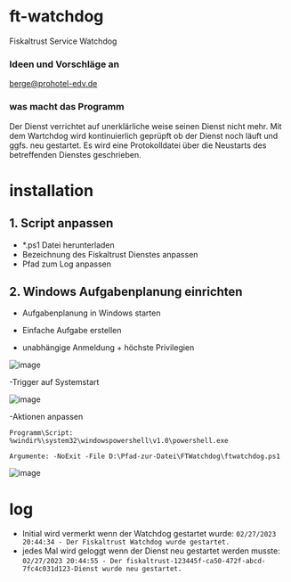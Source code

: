 # ft-watchdog
Fiskaltrust Service Watchdog

### Ideen und Vorschläge an
berge@prohotel-edv.de

### was macht das Programm
Der Dienst verrichtet auf unerklärliche weise seinen Dienst nicht mehr. Mit dem Wartchdog wird kontinuierlich geprüpft ob der Dienst noch läuft und ggfs. neu gestartet. Es wird eine Protokolldatei über die Neustarts des betreffenden Dienstes geschrieben.

# installation
## 1. Script anpassen
- *.ps1 Datei herunterladen
- Bezeichnung des Fiskaltrust Dienstes anpassen
- Pfad zum Log anpassen

## 2. Windows Aufgabenplanung einrichten
- Aufgabenplanung in Windows starten

- Einfache Aufgabe erstellen

- unabhängige Anmeldung + höchste Privilegien

![image](https://user-images.githubusercontent.com/57839498/221669379-95dd119a-e393-4beb-9b8f-0c3b2b1d69a5.png)

-Trigger auf Systemstart

![image](https://user-images.githubusercontent.com/57839498/221669502-789d8cbb-429e-4359-94b8-6dd23ce1e899.png)

-Aktionen anpassen

```Programm\Script: %windir%\system32\windowspowershell\v1.0\powershell.exe```

```Argumente: -NoExit -File D:\Pfad-zur-Datei\FTWatchdog\ftwatchdog.ps1```

![image](https://user-images.githubusercontent.com/57839498/221669689-91cdb457-abaa-4c3f-b449-355e9eb676f7.png)

# log
- Initial wird vermerkt wenn der Watchdog gestartet wurde: ```02/27/2023 20:44:34 - Der Fiskaltrust Watchdog wurde gestartet.```
- jedes Mal wird geloggt wenn der Dienst neu gestartet werden musste: ```02/27/2023 20:44:55 - Der fiskaltrust-123445f-ca50-472f-abcd-7fc4c031d123-Dienst wurde neu gestartet.```
